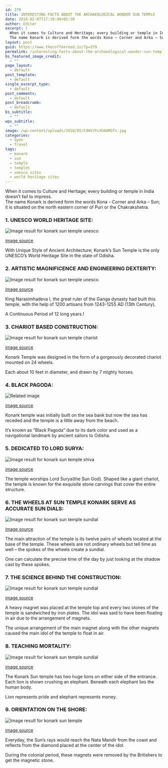 ```yaml
---
id: 379
title: INTERESTING FACTS ABOUT THE ARCHAEOLOGICAL WONDER SUN TEMPLE
date: 2018-02-07T17:19:49+05:30
author: Editor
excerpt: |
  When it comes to Culture and Heritage; every building or temple in India doesn’t fail to impress.
  The name Konark is derived form the words Kona – Corner and Arka – Sun; it is situated on the north eastern corner of Puri or the Chakrakshetra.
layout: post
guid: https://www.thecoffeeread.in/?p=379
permalink: /interesting-facts-about-the-archaeological-wonder-sun-temple/
bs_featured_image_credit:
  - ""
page_layout:
  - default
post_template:
  - default
single_excerpt_type:
  - default
post_comments:
  - default
post_breadcrumb:
  - default
bs_subtitle:
  - ""
wps_subtitle:
  - ""
image: /wp-content/uploads/2018/05/C9HVJYcXUAAMGTx.jpg
categories:
  - Gyan
  - Travel
tags:
  - konark
  - sun
  - temple
  - temples
  - unesco sites
  - world heritage sites
---
```

When it comes to Culture and Heritage; every building or temple in India doesn’t fail to impress.  
The name Konark is derived form the words Kona – Corner and Arka – Sun; it is situated on the north eastern corner of Puri or the Chakrakshetra.

### 1. UNESCO WORLD HERITAGE SITE:

![Image result for konark sun temple unesco](http://www.holidayrentals.co.in/blog/wp-content/uploads/2015/07/konark.jpg) 

[image source](https://www.google.co.in/search?biw=1350&bih=561&tbs=isz%3Alt%2Cislt%3Axga&tbm=isch&sa=1&ei=x9T2WtO2CIXcvgSYxKbQBA&q=konark+sun+temple+unesco&oq=konark+sun+temple+unesco&gs_l=img.3..0i24k1.1706.5643.0.5961.9.4.1.4.5.0.201.732.0j3j1.4.0....0...1c.1.64.img..0.8.574...0j0i67k1.0.tOtzKDMcTgY#imgrc=KLKoxMaPNAZz_M:)

With Unique Style of Ancient Architecture; Konark’s Sun Temple is the only UNESCO’s World Heritage Site in the state of Odisha.

### 2. ARTISTIC MAGNIFICENCE AND ENGINEERING DEXTERITY:

![Image result for konark sun temple unesco](https://www.hindufaqs.com/wp-content/uploads/2015/01/konark.jpg) 

[image source](https://www.google.co.in/search?biw=1350&bih=561&tbs=isz%3Alt%2Cislt%3Axga&tbm=isch&sa=1&ei=x9T2WtO2CIXcvgSYxKbQBA&q=konark+sun+temple+unesco&oq=konark+sun+temple+unesco&gs_l=img.3..0i24k1.1706.5643.0.5961.9.4.1.4.5.0.201.732.0j3j1.4.0....0...1c.1.64.img..0.8.574...0j0i67k1.0.tOtzKDMcTgY#imgrc=yeLSHNy_1E8SDM:)

King Narasimhadeva I, the great ruler of the Ganga dynasty had built this temple, with the help of 1200 artisans from 1243-1255 AD (13th Century).

A Continuous Period of 12 long years.!

### 3. CHARIOT BASED CONSTRUCTION:

![Image result for konark sun temple chariot](https://upload.wikimedia.org/wikipedia/commons/d/d2/Chariot_Wheel_Konark_Sun_Temple.JPG) 

[image source](https://www.google.co.in/search?biw=1350&bih=561&tbs=isz%3Alt%2Cislt%3Axga&tbm=isch&sa=1&ei=ztT2WtzSHMvhvATv8KmoDw&q=konark+sun+temple+chariot&oq=konark+sun+temple+cha&gs_l=img.3.0.0l3.63515.66112.0.67991.6.6.0.0.0.0.245.998.0j4j1.5.0....0...1c.1.64.img..1.5.995...35i39k1j0i8i30k1j0i24k1.0.BarRfh_E2ok#imgrc=2hREU5o_sFm1IM:)

Konark Temple was designed in the form of a gorgeously decorated chariot mounted on 24 wheels.

Each about 10 feet in diameter, and drawn by 7 mighty horses.

### 4. BLACK PAGODA:

![Related image](https://upload.wikimedia.org/wikipedia/commons/6/6b/Sun_Temple_at_Konark%2COdisha%2CIndia.jpg) 

[image source](https://www.google.co.in/search?biw=1350&bih=561&tbs=isz%3Alt%2Cislt%3Axga&tbm=isch&sa=1&ei=XtX2Wt2iBIbQvgS46bS4AQ&q=konark+sun+temple+cpagoda&oq=konark+sun+temple+cpagoda&gs_l=img.3...41298.42519.0.42692.6.6.0.0.0.0.181.698.0j4.4.0....0...1c.1.64.img..2.0.0....0.hYRlCXH75RM#imgrc=0SfDycj0rAJ3GM:)

Konark temple was initially built on the sea bank but now the sea has receded and the temple is a little away from the beach.

It’s known as “Black Pagoda” due to its dark color and used as a navigational landmark by ancient sailors to Odisha.

### 5. DEDICATED TO LORD SURYA:

![Image result for konark sun temple shiva](http://www.southreport.com/wp-content/uploads/2015/09/Suntemple-Konark.jpg) 

[image source](https://www.google.co.in/search?biw=1350&bih=561&tbs=isz%3Alt%2Cislt%3Axga&tbm=isch&sa=1&ei=itX2WqzDEsPTvwTroJboAQ&q=konark+sun+temple+shiva&oq=konark+sun+temple+shiva&gs_l=img.3...40588.41543.0.41694.5.5.0.0.0.0.244.778.0j3j1.4.0....0...1c.1.64.img..1.2.427...0j0i8i30k1j0i24k1.0.gMhaLe_r9qM#imgrc=7HGabXxssua5lM:)

The temple worships Lord Surya(the Sun God). Shaped like a giant chariot, the temple is known for the exquisite stone carvings that cover the entire structure.

### 6. THE WHEELS AT SUN TEMPLE KONARK SERVE AS ACCURATE SUN DIALS:

![Image result for konark sun temple sundial](https://i.ytimg.com/vi/Jy_A2i6UA48/maxresdefault.jpg) 

[image source](https://www.google.co.in/search?biw=1350&bih=561&tbs=isz%3Alt%2Cislt%3Axga&tbm=isch&sa=1&ei=tdX2Wq7qDsLMvgSR6KCIDw&q=konark+sun+temple+sundial&oq=konark+sun+temple+sund&gs_l=img.3.0.0i24k1.43770.46229.0.47459.7.5.1.1.1.0.343.900.0j3j0j1.4.0....0...1c.1.64.img..1.5.732...0j35i39k1j0i8i30k1.0.-tcBd23O-XU#imgrc=NNDmJkRSUWnGzM:)

The main attraction of the temple is its twelve pairs of wheels located at the base of the temple. These wheels are not ordinary wheels but tell time as well – the spokes of the wheels create a sundial.

One can calculate the precise time of the day by just looking at the shadow cast by these spokes.

### 7. THE SCIENCE BEHIND THE CONSTRUCTION:

![Image result for konark sun temple sundial](https://i.pinimg.com/originals/3d/1b/9c/3d1b9ca93881266ab7cc56c62c4164b2.jpg) 

[image source](https://www.google.co.in/search?biw=1350&bih=561&tbs=isz%3Alt%2Cislt%3Axga&tbm=isch&sa=1&ei=tdX2Wq7qDsLMvgSR6KCIDw&q=konark+sun+temple+sundial&oq=konark+sun+temple+sund&gs_l=img.3.0.0i24k1.43770.46229.0.47459.7.5.1.1.1.0.343.900.0j3j0j1.4.0....0...1c.1.64.img..1.5.732...0j35i39k1j0i8i30k1.0.-tcBd23O-XU#imgrc=GQXvQSErbli4NM:)

A heavy magnet was placed at the temple top and every two stones of the temple is sandwiched by iron plates. The idol was said to have been floating in air due to the arrangement of magnets.

The unique arrangement of the main magnet along with the other magnets caused the main idol of the temple to float in air.

### 8. TEACHING MORTALITY:

![Image result for konark sun temple sundial](https://i.ytimg.com/vi/RpWa-BxHVyc/maxresdefault.jpg) 

[image source](https://www.google.co.in/search?biw=1350&bih=561&tbs=isz%3Alt%2Cislt%3Axga&tbm=isch&sa=1&ei=tdX2Wq7qDsLMvgSR6KCIDw&q=konark+sun+temple+sundial&oq=konark+sun+temple+sund&gs_l=img.3.0.0i24k1.43770.46229.0.47459.7.5.1.1.1.0.343.900.0j3j0j1.4.0....0...1c.1.64.img..1.5.732...0j35i39k1j0i8i30k1.0.-tcBd23O-XU#imgrc=0QM4vU_1grcl_M:)

The Konark Sun temple has two huge lions on either side of the entrance. Each lion is shown crushing an elephant. Beneath each elephant lies the human body.

Lion represents pride and elephant represents money.

### 9. ORIENTATION ON THE SHORE:

![Image result for konark sun temple](https://lakshmisharath.com/wp-content/uploads/2017/05/Konark2-1-1024x768.jpg) 

[image source](https://www.google.co.in/search?biw=1350&bih=561&tbs=isz%3Alt%2Cislt%3Axga&tbm=isch&sa=1&ei=5dX2WpLGOceGvQS7vbKwCw&q=konark+sun+temple+&oq=konark+sun+temple+&gs_l=img.3..0l10.134010.134010.0.134297.1.1.0.0.0.0.260.260.2-1.1.0....0...1c.1.64.img..0.1.258....0.zrkyu6cO2gc#imgrc=1ok3s8kkzz7mIM:)

Everyday, the Sun’s rays would reach the Nata Mandir from the coast and reflects from the diamond placed at the center of the idol.

During the colonial period, these magnets were removed by the Britishers to get the magnetic stone.

&nbsp;